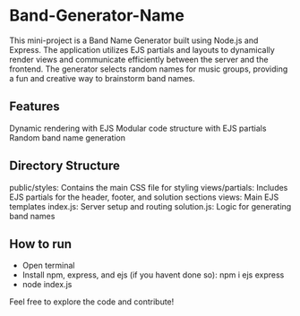 # Band-Generator-Name
This mini-project is a Band Name Generator built using Node.js and Express. The application utilizes EJS partials and layouts to dynamically render views and communicate efficiently between the server and the frontend. The generator selects random names for music groups, providing a fun and creative way to brainstorm band names.

## Features
Dynamic rendering with EJS
Modular code structure with EJS partials
Random band name generation

## Directory Structure
public/styles: Contains the main CSS file for styling
views/partials: Includes EJS partials for the header, footer, and solution sections
views: Main EJS templates
index.js: Server setup and routing
solution.js: Logic for generating band names

## How to run
- Open terminal
- Install npm, express, and ejs (if you havent done so): npm i ejs express
- node index.js

Feel free to explore the code and contribute!
